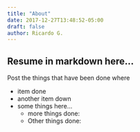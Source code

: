 ```yaml
---
title: "About"
date: 2017-12-27T13:48:52-05:00
draft: false
author: Ricardo G.
---
```


## Resume in markdown here...

Post the things that have been done where

* item done
* another item down
* some things here...
  - more things done:
  - Other things done:

